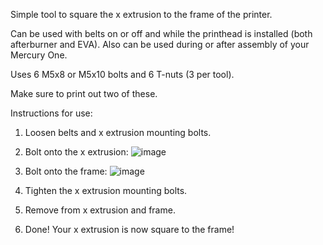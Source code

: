 Simple tool to square the x extrusion to the frame of the printer.

Can be used with belts on or off and while the printhead is installed (both afterburner and EVA). Also can be used during or after assembly of your Mercury One.

Uses 6 M5x8 or M5x10 bolts and 6 T-nuts (3 per tool).

Make sure to print out two of these.

Instructions for use:

1) Loosen belts and x extrusion mounting bolts.

2) Bolt onto the x extrusion:
![image](https://user-images.githubusercontent.com/30688588/133002688-e6b65c8a-ef6d-45f9-b45d-6bd37774a53c.png)

3) Bolt onto the frame:
![image](https://user-images.githubusercontent.com/30688588/133002679-3b253b05-30cf-4212-b3dc-e26690591edb.png)

4) Tighten the x extrusion mounting bolts.

5) Remove from x extrusion and frame.

6) Done! Your x extrusion is now square to the frame!
